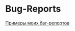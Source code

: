 # Bug-Reports
[Примеры моих баг-репортов](https://docs.google.com/spreadsheets/d/1_p2jmLm1TVsLACvfLlrj4bZrl5l42cMI7IRvmfD_874/edit?usp=sharing)
